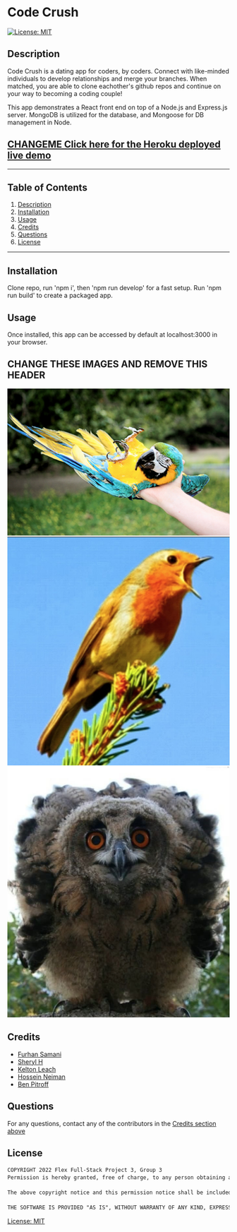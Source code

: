 # Code Crush

   [![License: MIT](https://img.shields.io/badge/License-MIT-yellow.svg)](https://opensource.org/licenses/MIT)

  ## Description
  Code Crush is a dating app for coders, by coders. Connect with like-minded individuals to develop relationships and merge your branches. When matched, you are able to clone eachother's github repos and continue on your way to becoming a coding couple! 

  This app demonstrates a React front end on top of a Node.js and Express.js server. MongoDB is utilized for the database, and Mongoose for DB management in Node. 

  ## [CHANGEME Click here for the Heroku deployed live demo](www.google.com)

  * * * * * *


  ## Table of Contents
  1. [Description](#Description)
  2. [Installation](#Installation)
  3. [Usage](#Usage)
  4. [Credits](#credits)
  5. [Questions](#questions)
  6. [License](#License)

  * * * * * *

  <a name="Installation"></a>
  ## Installation
  Clone repo, run 'npm i', then 'npm run develop' for a fast setup. Run 'npm run build' to create a packaged app.

  <a name="Usage"></a>
  ## Usage
  Once installed, this app can be accessed by default at localhost:3000 in your browser.

  ## CHANGE THESE IMAGES AND REMOVE THIS HEADER
  ![demo1.png](./assets/images/demo1.png)
  ![demo2.png](./assets/images/demo2.png)
  ![demo3.png](./assets/images/demo3.png)
  
  <a name="Credits"></a>
  ## Credits
  
 * [Furhan Samani](https://github.com/furhan-dev)
 * [Sheryl H ](https://github.com/reversedentistry)
 * [Kelton Leach](https://github.com/Keltonlea)
 * [Hossein Neiman](https://github.com/neiman924)
 * [Ben Pitroff](https://github.com/chicken1991)

  <a name="questions"></a>
  ## Questions
  For any questions, contact any of the contributors in the [Credits section above](#credits)

  <a name="License"></a>
  ## License


```md
COPYRIGHT 2022 Flex Full-Stack Project 3, Group 3
Permission is hereby granted, free of charge, to any person obtaining a copy of this software and associated documentation files (the "Software"), to deal in the Software without restriction, including without limitation the rights to use, copy, modify, merge, publish, distribute, sublicense, and/or sell copies of the Software, and to permit persons to whom the Software is furnished to do so, subject to the following conditions:

The above copyright notice and this permission notice shall be included in all copies or substantial portions of the Software.

THE SOFTWARE IS PROVIDED "AS IS", WITHOUT WARRANTY OF ANY KIND, EXPRESS OR IMPLIED, INCLUDING BUT NOT LIMITED TO THE WARRANTIES OF MERCHANTABILITY, FITNESS FOR A PARTICULAR PURPOSE AND NONINFRINGEMENT. IN NO EVENT SHALL THE AUTHORS OR COPYRIGHT HOLDERS BE LIABLE FOR ANY CLAIM, DAMAGES OR OTHER LIABILITY, WHETHER IN AN ACTION OF CONTRACT, TORT OR OTHERWISE, ARISING FROM, OUT OF OR IN CONNECTION WITH THE SOFTWARE OR THE USE OR OTHER DEALINGS IN THE SOFTWARE.
```        


[License: MIT](https://opensource.org/licenses/MIT)
